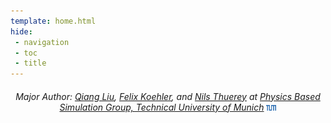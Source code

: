 ```yaml
---
template: home.html
hide:
 - navigation
 - toc
 - title
---
```

<h6 align="center">
Major Author: <a href="https://qiauil.github.io/">Qiang Liu</a>, <a href="https://fkoehler.site/">Felix Koehler</a>, and <a href="https://ge.in.tum.de/about/n-thuerey/">Nils Thuerey</a> at <a href="https://ge.in.tum.de">Physics Based Simulation Group, Technical University of Munich</a> <img src="assets/pics/TUM.svg" width="16"> </h6>